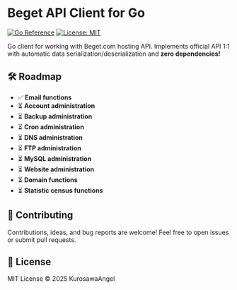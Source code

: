 # Beget API Client for Go
[![Go Reference](https://pkg.go.dev/badge/github.com/KurosawaAngel/beget.svg)](https://pkg.go.dev/github.com/KurosawaAngel/beget)
[![License: MIT](https://img.shields.io/badge/License-MIT-yellow.svg)](https://opensource.org/licenses/MIT)

Go client for working with Beget.com hosting API. Implements official API 1:1 with automatic data serialization/deserialization and **zero dependencies!**

## 🛠️ Roadmap

* ✅ **Email functions**
* ⏳ **Account administration**
* ⏳ **Backup administration**
* ⏳ **Cron administration**
* ⏳ **DNS administration**
* ⏳ **FTP administration**
* ⏳ **MySQL administration**
* ⏳ **Website administration**
* ⏳ **Domain functions**
* ⏳ **Statistic census functions**



## 🤝 Contributing

Contributions, ideas, and bug reports are welcome! Feel free to open issues or submit pull requests.

## 📃 License

MIT License © 2025 KurosawaAngel